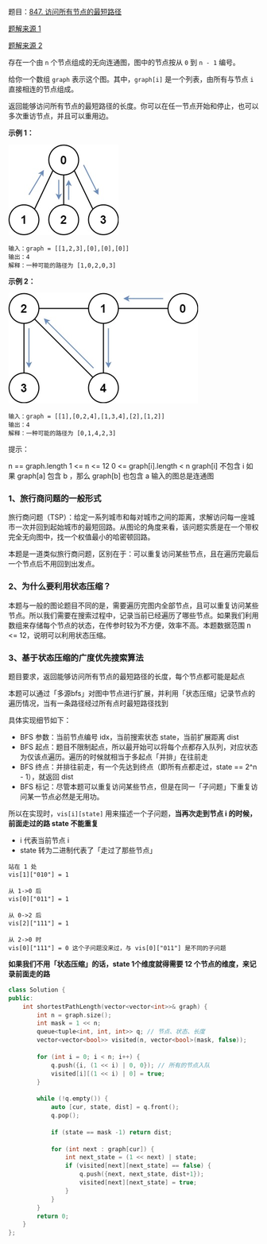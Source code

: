 题目：[847. 访问所有节点的最短路径](https://leetcode.cn/problems/shortest-path-visiting-all-nodes/)

[题解来源 1](https://leetcode.cn/problems/shortest-path-visiting-all-nodes/solution/gong-shui-san-xie-yi-ti-shuang-jie-bfs-z-6p2k/)

[题解来源 2](https://leetcode.cn/problems/shortest-path-visiting-all-nodes/solution/gtalgorithm-tu-jie-fa-ba-hardbian-cheng-v5knb/)

存在一个由 `n` 个节点组成的无向连通图，图中的节点按从 `0` 到 `n - 1` 编号。

给你一个数组 `graph` 表示这个图。其中，`graph[i]` 是一个列表，由所有与节点 `i` 直接相连的节点组成。

返回能够访问所有节点的最短路径的长度。你可以在任一节点开始和停止，也可以多次重访节点，并且可以重用边。

**示例 1：**

![img](../../img/shortest1-graph.jpg)

```
输入：graph = [[1,2,3],[0],[0],[0]]
输出：4
解释：一种可能的路径为 [1,0,2,0,3]
```

**示例 2：**

![img](../../img/shortest2-graph.jpg)

```
输入：graph = [[1],[0,2,4],[1,3,4],[2],[1,2]]
输出：4
解释：一种可能的路径为 [0,1,4,2,3]
```

提示：

n == graph.length
1 <= n <= 12
0 <= graph[i].length < n
graph[i] 不包含 i
如果 graph[a] 包含 b ，那么 graph[b] 也包含 a
输入的图总是连通图



### 1、旅行商问题的一般形式

旅行商问题（TSP）：给定一系列城市和每对城市之间的距离，求解访问每一座城市一次并回到起始城市的最短回路。从图论的角度来看，该问题实质是在一个带权完全无向图中，找一个权值最小的哈密顿回路。

本题是一道类似旅行商问题，区别在于：可以重复访问某些节点，且在遍历完最后一个节点后不用回到出发点。

### 2、为什么要利用状态压缩？

本题与一般的图论题目不同的是，需要遍历完图内全部节点，且可以重复访问某些节点。所以我们需要在搜索过程中，记录当前已经遍历了哪些节点。如果我们利用数组来存储每个节点的状态，在传参时较为不方便，效率不高。本题数据范围 n <= 12，说明可以利用状态压缩。

### 3、基于状态压缩的广度优先搜索算法

题目要求，返回能够访问所有节点的最短路径的长度，每个节点都可能是起点

本题可以通过「多源bfs」对图中节点进行扩展，并利用「状态压缩」记录节点的遍历情况，当有一条路径经过所有点时最短路径找到

具体实现细节如下：

- BFS 参数：当前节点编号 idx，当前搜索状态 state，当前扩展距离 dist
- BFS 起点：题目不限制起点，所以最开始可以将每个点都存入队列，对应状态为仅该点遍历。遍历的时候就相当于多起点「并排」在往前走
- BFS 终点：并排往前走，有一个先达到终点（即所有点都走过，state == 2^n - 1），就返回 dist
- BFS 标记：尽管本题可以重复访问某些节点，但是在同一「子问题」下重复访问某一节点必然是无用功。

所以在实现时，`vis[i][state]` 用来描述一个子问题，**当再次走到节点 i 的时候，前面走过的路 state 不能重复**

- i 代表当前节点 i
- state 转为二进制代表了「走过了那些节点」

```
站在 1 处
vis[1]["010"] = 1

从 1->0 后
vis[0]["011"] = 1

从 0->2 后
vis[2]["111"] = 1

从 2->0 时
vis[0]["111"] = 0 这个子问题没来过，与 vis[0]["011"] 是不同的子问题
```

**如果我们不用「状态压缩」的话，state 1个维度就得需要 12 个节点的维度，来记录前面走的路**

```cpp
class Solution {
public:
    int shortestPathLength(vector<vector<int>>& graph) {
        int n = graph.size();
        int mask = 1 << n;
        queue<tuple<int, int, int>> q; // 节点、状态、长度
        vector<vector<bool>> visited(n, vector<bool>(mask, false));

        for (int i = 0; i < n; i++) {
            q.push({i, (1 << i) | 0, 0}); // 所有的节点入队
            visited[i][(1 << i) | 0] = true;
        }

        while (!q.empty()) {
            auto [cur, state, dist] = q.front();
            q.pop();

            if (state == mask -1) return dist;

            for (int next : graph[cur]) {
                int next_state = (1 << next) | state;
                if (visited[next][next_state] == false) {
                    q.push({next, next_state, dist+1});
                    visited[next][next_state] = true;
                }
            }
        }
        return 0;
    }
};
```

